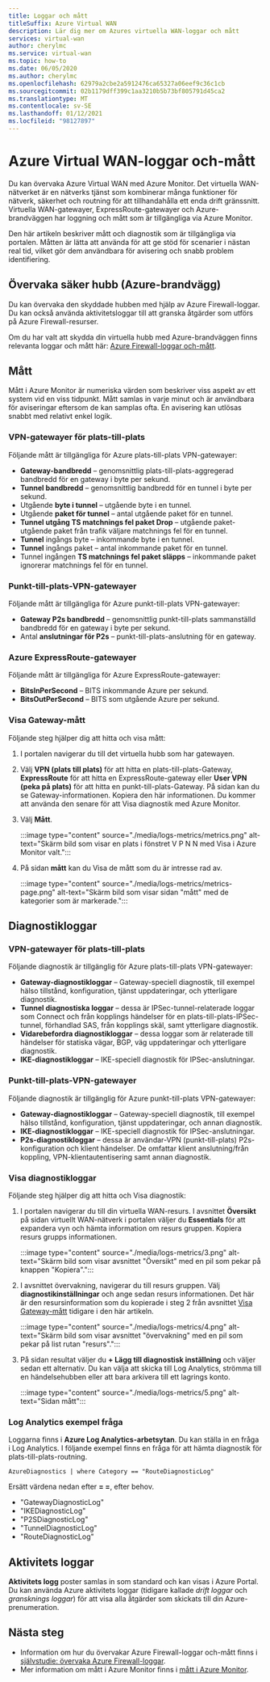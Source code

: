 ```yaml
---
title: Loggar och mått
titleSuffix: Azure Virtual WAN
description: Lär dig mer om Azures virtuella WAN-loggar och mått
services: virtual-wan
author: cherylmc
ms.service: virtual-wan
ms.topic: how-to
ms.date: 06/05/2020
ms.author: cherylmc
ms.openlocfilehash: 62979a2cbe2a5912476ca65327a06eef9c36c1cb
ms.sourcegitcommit: 02b1179dff399c1aa3210b5b73bf805791d45ca2
ms.translationtype: MT
ms.contentlocale: sv-SE
ms.lasthandoff: 01/12/2021
ms.locfileid: "98127897"
---
```

# <a name="azure-virtual-wan-logs-and-metrics"></a>Azure Virtual WAN-loggar och-mått

Du kan övervaka Azure Virtual WAN med Azure Monitor. Det virtuella WAN-nätverket är en nätverks tjänst som kombinerar många funktioner för nätverk, säkerhet och routning för att tillhandahålla ett enda drift gränssnitt. Virtuella WAN-gatewayer, ExpressRoute-gatewayer och Azure-brandväggen har loggning och mått som är tillgängliga via Azure Monitor.

Den här artikeln beskriver mått och diagnostik som är tillgängliga via portalen. Måtten är lätta att använda för att ge stöd för scenarier i nästan real tid, vilket gör dem användbara för avisering och snabb problem identifiering.

## <a name="monitoring-secured-hub-azure-firewall"></a>Övervaka säker hubb (Azure-brandvägg) 

Du kan övervaka den skyddade hubben med hjälp av Azure Firewall-loggar. Du kan också använda aktivitetsloggar till att granska åtgärder som utförs på Azure Firewall-resurser.

Om du har valt att skydda din virtuella hubb med Azure-brandväggen finns relevanta loggar och mått här: [Azure Firewall-loggar och-mått](../firewall/logs-and-metrics.md).

## <a name="metrics"></a>Mått

Mått i Azure Monitor är numeriska värden som beskriver viss aspekt av ett system vid en viss tidpunkt. Mått samlas in varje minut och är användbara för aviseringar eftersom de kan samplas ofta. En avisering kan utlösas snabbt med relativt enkel logik.

### <a name="site-to-site-vpn-gateways"></a>VPN-gatewayer för plats-till-plats

Följande mått är tillgängliga för Azure plats-till-plats VPN-gatewayer:

* **Gateway-bandbredd** – genomsnittlig plats-till-plats-aggregerad bandbredd för en gateway i byte per sekund.
* **Tunnel bandbredd** – genomsnittlig bandbredd för en tunnel i byte per sekund.
* Utgående **byte i tunnel** – utgående byte i en tunnel. 
* Utgående **paket för tunnel** – antal utgående paket för en tunnel. 
* **Tunnel utgång TS matchnings fel paket Drop** – utgående paket-utgående paket från trafik väljare matchnings fel för en tunnel. 
* **Tunnel** ingångs byte – inkommande byte i en tunnel. 
* **Tunnel** ingångs paket – antal inkommande paket för en tunnel. 
* Tunnel ingången **TS matchnings fel paket släpps** – inkommande paket ignorerar matchnings fel för en tunnel. 

### <a name="point-to-site-vpn-gateways"></a>Punkt-till-plats-VPN-gatewayer

Följande mått är tillgängliga för Azure punkt-till-plats VPN-gatewayer:

* **Gateway P2s bandbredd** – genomsnittlig punkt-till-plats sammanställd bandbredd för en gateway i byte per sekund.
* Antal **anslutningar för P2s** – punkt-till-plats-anslutning för en gateway.

### <a name="azure-expressroute-gateways"></a>Azure ExpressRoute-gatewayer

Följande mått är tillgängliga för Azure ExpressRoute-gatewayer:

* **BitsInPerSecond** – BITS inkommande Azure per sekund.
* **BitsOutPerSecond** – BITS som utgående Azure per sekund.

### <a name="view-gateway-metrics"></a><a name="metrics-steps"></a>Visa Gateway-mått

Följande steg hjälper dig att hitta och visa mått:

1. I portalen navigerar du till det virtuella hubb som har gatewayen.

2. Välj **VPN (plats till plats)** för att hitta en plats-till-plats-Gateway, **ExpressRoute** för att hitta en ExpressRoute-gateway eller **User VPN (peka på plats)** för att hitta en punkt-till-plats-Gateway. På sidan kan du se Gateway-informationen. Kopiera den här informationen. Du kommer att använda den senare för att Visa diagnostik med Azure Monitor.

3. Välj **Mått**.

   :::image type="content" source="./media/logs-metrics/metrics.png" alt-text="Skärm bild som visar en plats i fönstret V P N N med Visa i Azure Monitor valt.":::

4. På sidan **mått** kan du Visa de mått som du är intresse rad av.

   :::image type="content" source="./media/logs-metrics/metrics-page.png" alt-text="Skärm bild som visar sidan &quot;mått&quot; med de kategorier som är markerade.":::

## <a name="diagnostic-logs"></a><a name="diagnostic"></a>Diagnostikloggar

### <a name="site-to-site-vpn-gateways"></a>VPN-gatewayer för plats-till-plats

Följande diagnostik är tillgänglig för Azure plats-till-plats VPN-gatewayer:

* **Gateway-diagnostikloggar** – Gateway-speciell diagnostik, till exempel hälso tillstånd, konfiguration, tjänst uppdateringar, och ytterligare diagnostik.
* **Tunnel diagnostiska loggar** – dessa är IPSec-tunnel-relaterade loggar som Connect och från kopplings händelser för en plats-till-plats-IPSec-tunnel, förhandlad SAS, från kopplings skäl, samt ytterligare diagnostik.
* **Vidarebefordra diagnostikloggar** – dessa loggar som är relaterade till händelser för statiska vägar, BGP, väg uppdateringar och ytterligare diagnostik.
* **IKE-diagnostikloggar** – IKE-speciell diagnostik för IPSec-anslutningar.

### <a name="point-to-site-vpn-gateways"></a>Punkt-till-plats-VPN-gatewayer

Följande diagnostik är tillgänglig för Azure punkt-till-plats VPN-gatewayer:

* **Gateway-diagnostikloggar** – Gateway-speciell diagnostik, till exempel hälso tillstånd, konfiguration, tjänst uppdateringar, och annan diagnostik.
* **IKE-diagnostikloggar** – IKE-speciell diagnostik för IPSec-anslutningar.
* **P2s-diagnostikloggar** – dessa är användar-VPN (punkt-till-plats) P2s-konfiguration och klient händelser. De omfattar klient anslutning/från koppling, VPN-klientautentisering samt annan diagnostik.

### <a name="view-diagnostic-logs"></a><a name="diagnostic-steps"></a>Visa diagnostikloggar

Följande steg hjälper dig att hitta och Visa diagnostik:

1. I portalen navigerar du till din virtuella WAN-resurs. I avsnittet **Översikt** på sidan virtuellt WAN-nätverk i portalen väljer du **Essentials** för att expandera vyn och hämta information om resurs gruppen. Kopiera resurs grupps informationen.

   :::image type="content" source="./media/logs-metrics/3.png" alt-text="Skärm bild som visar avsnittet &quot;Översikt&quot; med en pil som pekar på knappen &quot;Kopiera&quot;.":::

2. I avsnittet övervakning, navigerar du till resurs gruppen. Välj **diagnostikinställningar** och ange sedan resurs informationen. Det här är den resursinformation som du kopierade i steg 2 från avsnittet [Visa Gateway-mått](#metrics-steps) tidigare i den här artikeln.

   :::image type="content" source="./media/logs-metrics/4.png" alt-text="Skärm bild som visar avsnittet &quot;övervakning&quot; med en pil som pekar på list rutan &quot;resurs&quot;.":::

3. På sidan resultat väljer du **+ Lägg till diagnostisk inställning** och väljer sedan ett alternativ. Du kan välja att skicka till Log Analytics, strömma till en händelsehubben eller att bara arkivera till ett lagrings konto.

   :::image type="content" source="./media/logs-metrics/5.png" alt-text="Sidan mått":::

### <a name="log-analytics-sample-query"></a><a name="sample-query"></a>Log Analytics exempel fråga

Loggarna finns i **Azure Log Analytics-arbetsytan**. Du kan ställa in en fråga i Log Analytics. I följande exempel finns en fråga för att hämta diagnostik för plats-till-plats-routning.

```AzureDiagnostics | where Category == "RouteDiagnosticLog"```

Ersätt värdena nedan efter **= =**, efter behov.

* "GatewayDiagnosticLog"
* "IKEDiagnosticLog"
* "P2SDiagnosticLog"
* "TunnelDiagnosticLog"
* "RouteDiagnosticLog"

## <a name="activity-logs"></a><a name="activity-logs"></a>Aktivitets loggar

**Aktivitets logg** poster samlas in som standard och kan visas i Azure Portal. Du kan använda Azure aktivitets loggar (tidigare kallade *drift loggar* och *gransknings loggar*) för att visa alla åtgärder som skickats till din Azure-prenumeration.

## <a name="next-steps"></a>Nästa steg

* Information om hur du övervakar Azure Firewall-loggar och-mått finns i [självstudie: övervaka Azure Firewall-loggar](../firewall/firewall-diagnostics.md).
* Mer information om mått i Azure Monitor finns i [mått i Azure Monitor](../azure-monitor/platform/data-platform-metrics.md).
